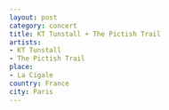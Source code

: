 ```yaml
---
layout: post
category: concert
title: KT Tunstall + The Pictish Trail
artists: 
- KT Tunstall
- The Pictish Trail
place: 
- La Cigale
country: France
city: Paris
---
```


